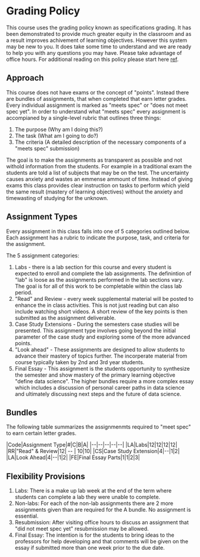 # Grading Policy
This course uses the grading policy known as specifications grading. It has been demonstrated to provide much greater equity in the classroom and as a result improves achivement of learning objectives. However this system may be new to you. It does take some time to understand and we are ready to help you with any questions you may have. Please take advantage of office hours. For additional reading on this policy please start here [ref](https://cte.virginia.edu/blog/2020/12/04/alternative-grading-practices-support-both-equity-and-learning).

## Approach
This course does not have exams or the concept of "points". Instead there are bundles of assignments, that when completed that earn letter grades. Every individual assignment is marked as "meets spec" or "does not meet spec yet". In order to understand what "meets spec" every assignment is accompianed by a single-level rubric that outlines three things:
1. The purpose (Why am I doing this?)
2. The task (What am I going to do?)
3. The criteria (A detailed description of the necessary components of a "meets spec" submission)

The goal is to make the assignments as transparent as possible and not withold information from the students. For example in a traditional exam the students are told a list of subjects that may be on the test. The uncertainty causes anxiety and wastes an emmense ammount of time. Instead of giving exams this class provides clear instruction on tasks to perform which yield the same result (mastery of learning objectives) without the anxiety and timewasting of studying for the unknown.

## Assignment Types
Every assignment in this class falls into one of 5 categories outlined below. Each assignment has a rubric to indicate the purpose, task, and criteria for the assignment.

The 5 assignment categories:
1. Labs - there is a lab section for this course and every student is expected to enroll and complete the lab assignments. The definintion of "lab" is loose as the assignments performed in the lab sections vary. The goal is for all of this work to be completable within the class lab period.
2. "Read" and Review - every week supplemental material will be posted to enhance the in class activities. This is not just reading but can also include watching short videos. A short review of the key points is then submitted as the assignment deliverable.
3. Case Study Extensions - During the semesters case studies will be presented. This assignment type involves going beyond the initial parameter of the case study and exploring some of the more advanced points.
4. "Look ahead" - These assignments are designed to allow students to advance their mastery of topics further. The incorperate material from course typically taken by 2nd and 3rd year students.
5. Final Essay - This assignment is the students opportunity to synthesize the semester and show mastery of the primary learning objective "define data science". The higher bundles require a more complex essay which includes a discussion of personal career paths in data science and ultimately discussing next steps and the future of data science.

## Bundles
The following table summarizes the assignmenmts required to "meet spec" to earn certain letter grades.

|Code|Assignment Type|#|C|B|A|
|--|--|--|--|--|
|LA|Labs|12|12|12|12|
|RR|"Read" & Review|12| -- | 10|10|
|CS|Case Study Extension|4|--|1|2|
|LA|Look Ahead|4|--|1|2|
|FE|Final Essay Parts|1|1|2|3|

## Flexibility Provisions
1. Labs: There is a make up lab week at the end of the term where students can complete a lab they were unable to complete.
2. Non-labs: For each of the non-lab assignments there are 2 more assignments given than are required for the A bundle. No assignment is essential.
3. Resubmission: After visiting office hours to discuss an assignment that "did not meet spec yet" resubmission may be allowed.
4. Final Essay: The intention is for the students to bring ideas to the professors for help developing and that comments will be given on the essay if submitted more than one week prior to the due date.
